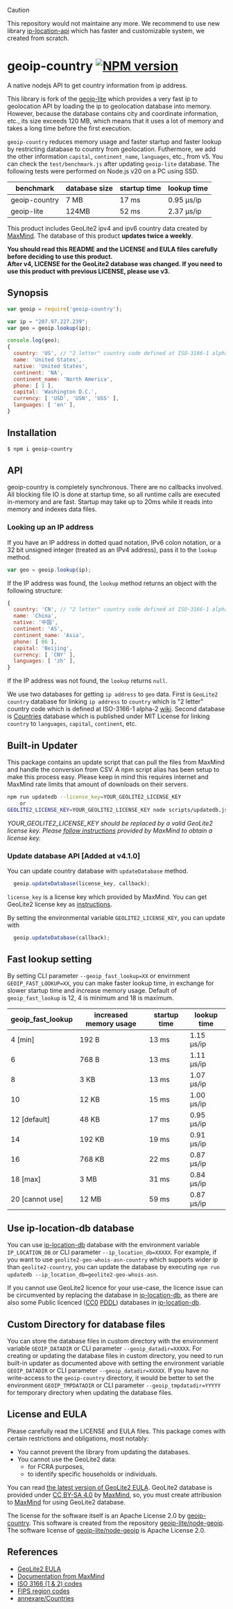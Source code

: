 > [!CAUTION]
> This repository would not maintaine any more.
> We recommend to use new library [ip-location-api](https://github.com/sapics/ip-location-api) which has faster and customizable system, we created from scratch.

# geoip-country [![NPM version](https://badge.fury.io/js/geoip-country.svg)](https://badge.fury.io/js/geoip-country)

A native nodejs API to get country information from ip address.

This library is fork of the [geoip-lite](https://github.com/bluesmoon/node-geoip) which provides a very fast ip to geolocation API by loading the ip to geolocation database into memory.
However, because the database contains city and coordinate information, etc., its size exceeds 120 MB, which means that it uses a lot of memory and takes a long time before the first execution.

`geoip-country` reduces memory usage and faster startup and faster lookup by restricting database to country from geolocation.
Futhermore, we add the other information `capital`, `continent_name`, `languages`, etc., from v5.
You can check the `test/benchmark.js` after updating `geoip-lite` database.
The following tests were performed on Node.js v20 on a PC using SSD.

| benchmark | database size | startup time | lookup time |
| ---- | ---- | ---- |  ---- | 
| geoip-country | 7 MB  | 17 ms | 0.95 μs/ip |
| geoip-lite    | 124MB | 52 ms | 2.37 μs/ip |


This product includes GeoLite2 ipv4 and ipv6 country data created by [MaxMind](http://maxmind.com/).
The database of this product **updates twice a weekly**.

**You should read this README and the LICENSE and EULA files carefully before deciding to use this product.**<br>
**After v4, LICENSE for the GeoLite2 database was changed. If you need to use this product with previous LICENSE, please use v3.**


## Synopsis

```javascript
var geoip = require('geoip-country');

var ip = "207.97.227.239";
var geo = geoip.lookup(ip);

console.log(geo);
{
  country: 'US', // "2 letter" country code defined at ISO-3166-1 alpha-2
  name: 'United States',
  native: 'United States',
  continent: 'NA',
  continent_name: 'North America',
  phone: [ 1 ],
  capital: 'Washington D.C.',
  currency: [ 'USD', 'USN', 'USS' ],
  languages: [ 'en' ],
}
```


## Installation

```bash
$ npm i geoip-country
```


## API

geoip-country is completely synchronous. There are no callbacks involved. All blocking file IO is done at startup time, so all runtime
calls are executed in-memory and are fast. Startup may take up to 20ms while it reads into memory and indexes data files.


### Looking up an IP address ###

If you have an IP address in dotted quad notation, IPv6 colon notation, or a 32 bit unsigned integer (treated
as an IPv4 address), pass it to the `lookup` method.

```javascript
var geo = geoip.lookup(ip);
```

If the IP address was found, the `lookup` method returns an object with the following structure:

```javascript
{
  country: 'CN', // "2 letter" country code defined at ISO-3166-1 alpha-2
  name: 'China',
  native: '中国',
  continent: 'AS',
  continent_name: 'Asia',
  phone: [ 86 ],
  capital: 'Beijing',
  currency: [ 'CNY' ],
  languages: [ 'zh' ],
}
```

If the IP address was not found, the `lookup` returns `null`.

We use two databases for getting `ip address` to `geo` data.
First is `GeoLite2 country` database for linking `ip address` to `country` which is "2 letter" country code which is defined at ISO-3166-1 alpha-2 [wiki](https://en.wikipedia.org/wiki/ISO_3166-1).
Second database is [Countries](https://github.com/annexare/Countries) database which is published under MIT License for linking `country` to `languages`, `capital`, `continent`, etc.


## Built-in Updater

This package contains an update script that can pull the files from MaxMind and handle the conversion from CSV.
A npm script alias has been setup to make this process easy. Please keep in mind this requires internet and MaxMind
rate limits that amount of downloads on their servers.

```bash
npm run updatedb --license_key=YOUR_GEOLITE2_LICENSE_KEY
	or
GEOLITE2_LICENSE_KEY=YOUR_GEOLITE2_LICENSE_KEY node scripts/updatedb.js
```

_YOUR_GEOLITE2_LICENSE_KEY should be replaced by a valid GeoLite2 license key. Please [follow instructions](https://dev.maxmind.com/geoip/geoip2/geolite2/) provided by MaxMind to obtain a license key._


### Update database API [Added at v4.1.0]

You can update country database with `updateDatabase` method.

```javascript
  geoip.updateDatabase(license_key, callback);
```

`license_key` is a license key which provided by MaxMind.
You can get GeoLite2 license key as [instructions](https://dev.maxmind.com/geoip/geoip2/geolite2/).

By setting the environmental variable `GEOLITE2_LICENSE_KEY`, you can update with

```javascript
  geoip.updateDatabase(callback);
```

## Fast lookup setting

By setting CLI parameter `--geoip_fast_lookup=XX` or envirnment `GEOIP_FAST_LOOKUP=XX`, you can make faster lookup time, in exchange for slower startup time and increase memory usage.
Default of `geoip_fast_lookup` is 12, 4 is minimum and 18 is maximum.

| geoip_fast_lookup | increased memory usage | startup time | lookup time |
| ---- | ---- | ---- |  ---- | 
| 4 [min]        | 192 B  | 13 ms | 1.15 μs/ip |
| 6              | 768 B  | 13 ms | 1.11 μs/ip |
| 8              | 3 KB   | 13 ms | 1.07 μs/ip |
| 10             | 12 KB  | 15 ms | 1.00 μs/ip |
| 12 [default]   | 48 KB  | 17 ms | 0.95 μs/ip |
| 14             | 192 KB | 19 ms | 0.91 μs/ip |
| 16             | 768 KB | 22 ms | 0.87 μs/ip |
| 18 [max]       | 3 MB   | 31 ms | 0.84 μs/ip |
| 20 [cannot use]| 12 MB  | 59 ms | 0.87 μs/ip |


## Use ip-location-db database

You can use [ip-location-db](https://github.com/sapics/ip-location-db) database with the environment variable `IP_LOCATION_DB` or CLI parameter `--ip_location_db=XXXXX`. For example, if you want to use `geolite2-geo-whois-asn-country` which supports wider ip than `geolite2-country`, you can update the database by executing `npm run updatedb --ip_location_db=geolite2-geo-whois-asn`.

If you cannot use GeoLite2 licence for your use-case, the licence issue can be circumvented by replacing the database in [ip-location-db](https://github.com/sapics/ip-location-db), as there are also some Public licenced ([CC0](https://creativecommons.org/publicdomain/zero/1.0/deed) [PDDL](https://opendatacommons.org/licenses/pddl/1.0/)) databases in [ip-location-db](https://github.com/sapics/ip-location-db).


## Custom Directory for database files

You can store the database files in custom directory with the environment variable `GEOIP_DATADIR` or CLI parameter `--geoip_datadir=XXXXX`.
For creating or updating the database files in custom directory, you need to run built-in updater as documented above with setting the environment variable `GEOIP_DATADIR` or CLI parameter `--geoip_datadir=XXXXX`.
If you have no write-access to the `geoip-country` directory, it would be better to set the environment `GEOIP_TMPDATADIR` or CLI parameter `--geoip_tmpdatadir=YYYYY` for temporary directory when updating the database files.


## License and EULA

Please carefully read the LICENSE and EULA files. This package comes with certain restrictions and obligations, most notably:
 - You cannot prevent the library from updating the databases.
 - You cannot use the GeoLite2 data:
   - for FCRA purposes,
   - to identify specific households or individuals.

You can read [the latest version of GeoLite2 EULA](https://www.maxmind.com/en/geolite2/eula).
GeoLite2 database is provided under [CC BY-SA 4.0](https://creativecommons.org/licenses/by-sa/4.0/) by [MaxMind](https://www.maxmind.com/), so, you must create attribusion to [MaxMind](https://www.maxmind.com/) for using GeoLite2 database.


The license for the software itself is an Apache License 2.0 by [geoip-country](https://github.com/sapics/geoip-country).
This software is created from the repository [geoip-lite/node-geoip](https://github.com/geoip-lite/node-geoip).
The software license of [geoip-lite/node-geoip](https://github.com/geoip-lite/node-geoip) is Apache License 2.0.


## References
  - <a href="https://www.maxmind.com/en/geolite2/eula">GeoLite2 EULA</a>
  - <a href="https://www.maxmind.com/app/iso3166">Documentation from MaxMind</a>
  - <a href="https://en.wikipedia.org/wiki/ISO_3166">ISO 3166 (1 & 2) codes</a>
  - <a href="https://en.wikipedia.org/wiki/List_of_FIPS_region_codes">FIPS region codes</a>
  - <a href="https://github.com/annexare/Countries">annexare/Countries</a>

